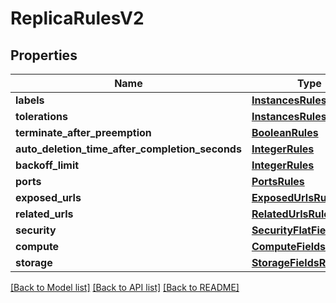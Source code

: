 # ReplicaRulesV2

## Properties
Name | Type | Description | Notes
------------ | ------------- | ------------- | -------------
**labels** | [**InstancesRules**](InstancesRules.md) |  | [optional] 
**tolerations** | [**InstancesRules**](InstancesRules.md) |  | [optional] 
**terminate_after_preemption** | [**BooleanRules**](BooleanRules.md) |  | [optional] 
**auto_deletion_time_after_completion_seconds** | [**IntegerRules**](IntegerRules.md) |  | [optional] 
**backoff_limit** | [**IntegerRules**](IntegerRules.md) |  | [optional] 
**ports** | [**PortsRules**](PortsRules.md) |  | [optional] 
**exposed_urls** | [**ExposedUrlsRules**](ExposedUrlsRules.md) |  | [optional] 
**related_urls** | [**RelatedUrlsRules**](RelatedUrlsRules.md) |  | [optional] 
**security** | [**SecurityFlatFieldsRules**](SecurityFlatFieldsRules.md) |  | [optional] 
**compute** | [**ComputeFieldsRules**](ComputeFieldsRules.md) |  | [optional] 
**storage** | [**StorageFieldsRules**](StorageFieldsRules.md) |  | [optional] 

[[Back to Model list]](../README.md#documentation-for-models) [[Back to API list]](../README.md#documentation-for-api-endpoints) [[Back to README]](../README.md)

